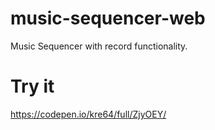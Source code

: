 music-sequencer-web
=====
Music Sequencer with record functionality.

Try it
=====
https://codepen.io/kre64/full/ZjyOEY/
